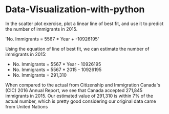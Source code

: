 # Data-Visualization-with-python

In the scatter plot exercise, plot a linear line of best fit, and use it to predict the number of immigrants in 2015.

'No. Immigrants = 5567 * Year + -10926195'

Using the equation of line of best fit, we can estimate the number of immigrants in 2015:

- No. Immigrants = 5567 * Year - 10926195
- No. Immigrants = 5567 * 2015 - 10926195
- No. Immigrants = 291,310
  
When compared to the actual from Citizenship and Immigration Canada's (CIC) 2016 Annual Report, we see that Canada accepted 271,845 immigrants in 2015. Our estimated value of 291,310 is within 7% of the actual number, which is pretty good considering our original data came from United Nations
